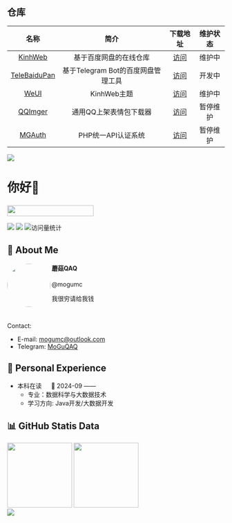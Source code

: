## 仓库
|                             名称                             |                             简介                             |                      下载地址                       |                      维护状态                       |
| :----------------------------------------------------------: | :----------------------------------------------------------: | :-------------------------------------------------: | :-------------------------------------------------: |
| [KinhWeb](https://github.com/mogumc/KinhWeb)  | 基于百度网盘的在线仓库 | [访问](https://github.com/mogumc/KinhWeb/releases) | 维护中 |
| [TeleBaiduPan](https://github.com/mogumc/TeleBaiduPan)  | 基于Telegram Bot的百度网盘管理工具 | [访问](https://github.com/mogumc/TeleBaiduPan/releases) | 开发中 |
| [WeUI](https://github.com/mogumc/KinhWeb-WEUI)  | KinhWeb主题 | [访问](https://github.com/mogumc/KinhWeb-WEUI/releases) | 维护中 |
| [QQImger](https://github.com/mogumc/QQImger)  | 通用QQ上架表情包下载器 | [访问](https://github.com/mogumc/QQImger/releases) | 暂停维护 |
| [MGAuth](https://github.com/mogumc/MGAuth)  | PHP统一API认证系统 | [访问](https://github.com/mogumc/MGAuth) | 暂停维护 |

<div align="left">
  <img src="https://ghchart.rshah.org/mogumc" />
</div>  



# 你好👋
### <img width="200" height="25" src="https://glitch-art.vercel.app/api/simple?word=Hi%20I'm%20MoGuQAQ&font=Doto" /> 

<div>
  <a href="https://my.baidup.top/"><img src="https://img.shields.io/badge/KinhWeb-%E8%AE%BF%E9%97%AE-8c36db" /></a>
  <a href="https://t.me/tg_tx"><img src="https://img.shields.io/badge/Telegram-交流群-66ccff" /></a>
  <img src="https://komarev.com/ghpvc/?username=mogumc&label=Views&color=orange&style=flat" alt="访问量统计" />&emsp;
</div>

## 🧐 About Me
<div align="left">
  <img align="left" style="width:100px; height:100px; border-radius:50%; " src="https://avatars.githubusercontent.com/u/67809394?v=4" />
  <h4 align="left">蘑菇QAQ</h4>
  <p align="left">@mogumc</p>
  <p>我很穷请给我钱</p>
</div><br />

Contact:
- E-mail: <mogumc@outlook.com>
- Telegram: [MoGuQAQ](https://t.me/MoGuQAQ)
## 🏢 Personal Experience

- 本科在读 &emsp; 📌 2024-09 —— 
  - 专业：数据科学与大数据技术
  - 学习方向: Java开发/大数据开发

## 📊 GitHub Statis Data

<div align="left">
  <img height="150" src="https://github-readme-stats-git-masterrstaa-rickstaa.vercel.app/api?username=mogumc&hide_border=true&show_icons=true&include_all_commits=true&line_height=21text_color=fff&icon_color=000" /> 
  <img height="150" src="https://github-readme-stats-git-masterrstaa-rickstaa.vercel.app/api/top-langs/?username=mogumc&hide_border=true&layout=compact&langs_count=6&text_color=000&icon_color=fff" />
</div>

<picture>
  <source media="(prefers-color-scheme: dark)"  srcset="https://github-readme-activity-graph.vercel.app/graph?username=mogumc&theme=tokyo-night" />
  <source media="(prefers-color-scheme: light)" srcset="https://github-readme-activity-graph.vercel.app/graph?username=mogumc&theme=xcode" />
  <img src="https://github-readme-activity-graph.vercel.app/graph?username=mogumc&theme=tokyo-night" />
</picture>
